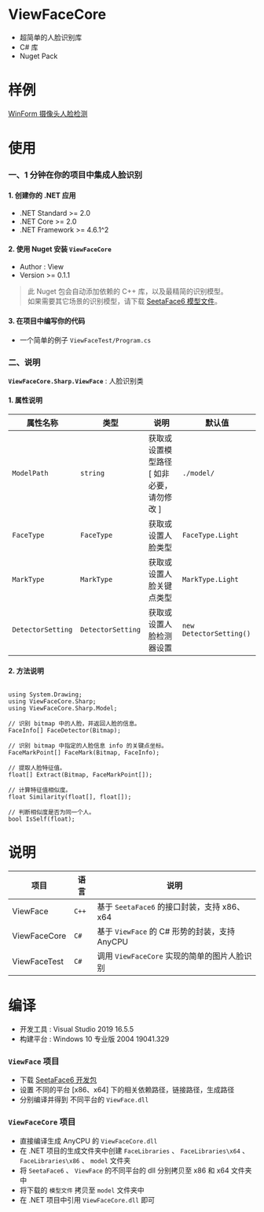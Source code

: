 # ViewFaceCore
- 超简单的人脸识别库
- C# 库
- Nuget Pack

# 样例
[WinForm 摄像头人脸检测](https://github.com/View12138/ViewFaceCoreDemo)

# 使用

### 一、1 分钟在你的项目中集成人脸识别

#### 1. 创建你的 .NET 应用
  - .NET Standard >= 2.0
  - .NET Core >= 2.0
  - .NET Framework >= 4.6.1^2

#### 2. 使用 Nuget 安装 `ViewFaceCore`
  - Author : View
  - Version >= 0.1.1
  > 此 Nuget 包会自动添加依赖的 C++ 库，以及最精简的识别模型。  
  > 如果需要其它场景的识别模型，请下载 [SeetaFace6 模型文件](https://github.com/seetafaceengine/SeetaFace6#%E7%99%BE%E5%BA%A6%E7%BD%91%E7%9B%98)。  

#### 3. 在项目中编写你的代码
  - 一个简单的例子 `ViewFaceTest/Program.cs`

### 二、说明

**`ViewFaceCore.Sharp.ViewFace`** : 人脸识别类

#### 1. 属性说明
| 属性名称 | 类型 | 说明 | 默认值 |
| - | - | - | - |
| `ModelPath` | `string` | 获取或设置模型路径 [ 如非必要，请勿修改 ] | `./model/` |
| `FaceType` | `FaceType` | 获取或设置人脸类型 | `FaceType.Light` |
| `MarkType` | `MarkType` | 获取或设置人脸关键点类型 | `MarkType.Light` |
| `DetectorSetting` | `DetectorSetting` | 获取或设置人脸检测器设置 | `new DetectorSetting()` |
  
#### 2. 方法说明
```

using System.Drawing;
using ViewFaceCore.Sharp;
using ViewFaceCore.Sharp.Model;

// 识别 bitmap 中的人脸，并返回人脸的信息。
FaceInfo[] FaceDetector(Bitmap);

// 识别 bitmap 中指定的人脸信息 info 的关键点坐标。
FaceMarkPoint[] FaceMark(Bitmap, FaceInfo);

// 提取人脸特征值。
float[] Extract(Bitmap, FaceMarkPoint[]);

// 计算特征值相似度。
float Similarity(float[], float[]);

// 判断相似度是否为同一个人。
bool IsSelf(float);

```

# 说明

| 项目 | 语言 | 说明 |
| - | - | - |
| ViewFace | `C++` | 基于 `SeetaFace6` 的接口封装，支持 x86、x64 |
| ViewFaceCore | `C#` | 基于 `ViewFace` 的 C# 形势的封装，支持 AnyCPU |
| ViewFaceTest | `C#` | 调用 `ViewFaceCore` 实现的简单的图片人脸识别 |

# 编译
- 开发工具 : Visual Studio 2019 16.5.5
- 构建平台 : Windows 10 专业版 2004 19041.329

### `ViewFace` 项目
- 下载 [SeetaFace6 开发包](https://github.com/seetafaceengine/SeetaFace6#%E7%99%BE%E5%BA%A6%E7%BD%91%E7%9B%98)
- 设置 不同的平台 [x86、x64] 下的相关依赖路径，链接路径，生成路径
- 分别编译并得到 不同平台的 `ViewFace.dll`

### `ViewFaceCore` 项目
- 直接编译生成 AnyCPU 的 `ViewFaceCore.dll` 
- 在 .NET 项目的生成文件夹中创建 `FaceLibraries` 、 `FaceLibraries\x64` 、 `FaceLibraries\x86` 、 `model` 文件夹
- 将 `SeetaFace6` 、 `ViewFace` 的不同平台的 dll 分别拷贝至 x86 和 x64 文件夹中
- 将下载的 `模型文件` 拷贝至 `model` 文件夹中
- 在 .NET 项目中引用 `ViewFaceCore.dll` 即可
